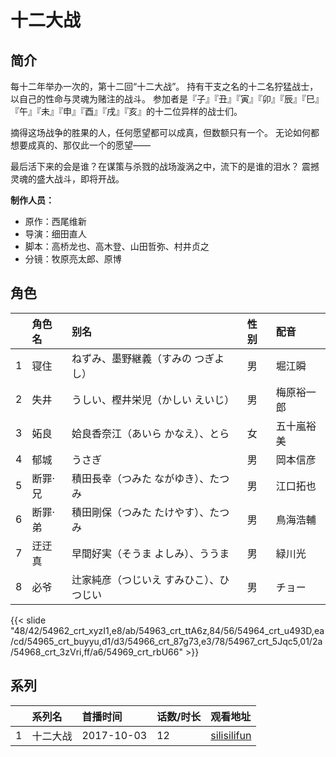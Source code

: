 # 十二大战


## 简介

每十二年举办一次的，第十二回“十二大战”。
持有干支之名的十二名狞猛战士，以自己的性命与灵魂为赌注的战斗。
参加者是『子』『丑』『寅』『卯』『辰』『巳』『午』『未』『申』『酉』『戌』『亥』的十二位异样的战士们。

摘得这场战争的胜果的人，任何愿望都可以成真，但数额只有一个。
无论如何都想要成真的、那仅此一个的愿望——

最后活下来的会是谁？在谋策与杀戮的战场漩涡之中，流下的是谁的泪水？
震撼灵魂的盛大战斗，即将开战。

**制作人员：**
- 原作：西尾维新
- 导演：细田直人
- 脚本：高桥龙也、高木登、山田哲弥、村井贞之
- 分镜：牧原亮太郎、原博

## 角色

|     |   角色名   |   别名  | 性别 |  配音  |
|:--- |:------  |:----      |:---  |:--   |
| 1 | 寝住 | ねずみ、墨野継義（すみの つぎよし） | 男 | 堀江瞬 |
| 2 | 失井 | うしい、樫井栄児（かしい えいじ） | 男 | 梅原裕一郎 |
| 3 | 妬良 | 姶良香奈江（あいら かなえ）、とら | 女 | 五十嵐裕美 |
| 4 | 郁城 | うさぎ | 男 | 岡本信彦 |
| 5 | 断罪·兄 | 積田長幸（つみた ながゆき）、たつみ | 男 | 江口拓也 |
| 6 | 断罪·弟 | 積田剛保（つみた たけやす）、たつみ | 男 | 鳥海浩輔 |
| 7 | 迂迂真 | 早間好実（そうま よしみ）、ううま | 男 | 緑川光 |
| 8 | 必爷 | 辻家純彦（つじいえ すみひこ）、ひつじい | 男 | チョー |

{{< slide "48/42/54962_crt_xyzI1,e8/ab/54963_crt_ttA6z,84/56/54964_crt_u493D,ea/cd/54965_crt_buyyu,d1/d3/54966_crt_87g73,e3/78/54967_crt_5Jqc5,01/2a/54968_crt_3zVri,ff/a6/54969_crt_rbU66" >}}

## 系列

|     |   系列名   |   首播时间  | 话数/时长  | 观看地址 |
|:---  |:------    |:----      |:---       |:---  |
| 1 | 十二大战 | 2017-10-03 | 12 | [silisilifun](https://www.silisilifun.com/vodplay/IsZ7777Z/1/1/)  |



